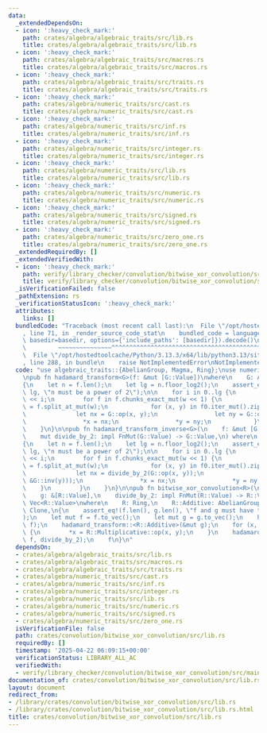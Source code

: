 ```yaml
---
data:
  _extendedDependsOn:
  - icon: ':heavy_check_mark:'
    path: crates/algebra/algebraic_traits/src/lib.rs
    title: crates/algebra/algebraic_traits/src/lib.rs
  - icon: ':heavy_check_mark:'
    path: crates/algebra/algebraic_traits/src/macros.rs
    title: crates/algebra/algebraic_traits/src/macros.rs
  - icon: ':heavy_check_mark:'
    path: crates/algebra/algebraic_traits/src/traits.rs
    title: crates/algebra/algebraic_traits/src/traits.rs
  - icon: ':heavy_check_mark:'
    path: crates/algebra/numeric_traits/src/cast.rs
    title: crates/algebra/numeric_traits/src/cast.rs
  - icon: ':heavy_check_mark:'
    path: crates/algebra/numeric_traits/src/inf.rs
    title: crates/algebra/numeric_traits/src/inf.rs
  - icon: ':heavy_check_mark:'
    path: crates/algebra/numeric_traits/src/integer.rs
    title: crates/algebra/numeric_traits/src/integer.rs
  - icon: ':heavy_check_mark:'
    path: crates/algebra/numeric_traits/src/lib.rs
    title: crates/algebra/numeric_traits/src/lib.rs
  - icon: ':heavy_check_mark:'
    path: crates/algebra/numeric_traits/src/numeric.rs
    title: crates/algebra/numeric_traits/src/numeric.rs
  - icon: ':heavy_check_mark:'
    path: crates/algebra/numeric_traits/src/signed.rs
    title: crates/algebra/numeric_traits/src/signed.rs
  - icon: ':heavy_check_mark:'
    path: crates/algebra/numeric_traits/src/zero_one.rs
    title: crates/algebra/numeric_traits/src/zero_one.rs
  _extendedRequiredBy: []
  _extendedVerifiedWith:
  - icon: ':heavy_check_mark:'
    path: verify/library_checker/convolution/bitwise_xor_convolution/src/main.rs
    title: verify/library_checker/convolution/bitwise_xor_convolution/src/main.rs
  _isVerificationFailed: false
  _pathExtension: rs
  _verificationStatusIcon: ':heavy_check_mark:'
  attributes:
    links: []
  bundledCode: "Traceback (most recent call last):\n  File \"/opt/hostedtoolcache/Python/3.13.3/x64/lib/python3.13/site-packages/onlinejudge_verify/documentation/build.py\"\
    , line 71, in _render_source_code_stat\n    bundled_code = language.bundle(stat.path,\
    \ basedir=basedir, options={'include_paths': [basedir]}).decode()\n          \
    \         ~~~~~~~~~~~~~~~^^^^^^^^^^^^^^^^^^^^^^^^^^^^^^^^^^^^^^^^^^^^^^^^^^^^^^^^^^^^^^^^^^\n\
    \  File \"/opt/hostedtoolcache/Python/3.13.3/x64/lib/python3.13/site-packages/onlinejudge_verify/languages/rust.py\"\
    , line 288, in bundle\n    raise NotImplementedError\nNotImplementedError\n"
  code: "use algebraic_traits::{AbelianGroup, Magma, Ring};\nuse numeric_traits::Integer;\n\
    \npub fn hadamard_transform<G>(f: &mut [G::Value])\nwhere\n    G: AbelianGroup,\n\
    {\n    let n = f.len();\n    let lg = n.floor_log2();\n    assert_eq!(n, 1 <<\
    \ lg, \"n must be a power of 2\");\n\n    for i in 0..lg {\n        let w = 1\
    \ << i;\n        for f in f.chunks_exact_mut(w << 1) {\n            let (f0, f1)\
    \ = f.split_at_mut(w);\n            for (x, y) in f0.iter_mut().zip(f1) {\n  \
    \              let nx = G::op(x, y);\n                let ny = G::op(x, &G::inv(y));\n\
    \                *x = nx;\n                *y = ny;\n            }\n        }\n\
    \    }\n}\n\npub fn hadamard_transform_inverse<G>(\n    f: &mut [G::Value],\n\
    \    mut divide_by_2: impl FnMut(G::Value) -> G::Value,\n) where\n    G: AbelianGroup,\n\
    {\n    let n = f.len();\n    let lg = n.floor_log2();\n    assert_eq!(n, 1 <<\
    \ lg, \"n must be a power of 2\");\n\n    for i in 0..lg {\n        let w = 1\
    \ << i;\n        for f in f.chunks_exact_mut(w << 1) {\n            let (f0, f1)\
    \ = f.split_at_mut(w);\n            for (x, y) in f0.iter_mut().zip(f1) {\n  \
    \              let nx = divide_by_2(G::op(x, y));\n                let ny = divide_by_2(G::op(x,\
    \ &G::inv(y)));\n                *x = nx;\n                *y = ny;\n        \
    \    }\n        }\n    }\n}\n\npub fn bitwise_xor_convolution<R>(\n    f: &[R::Value],\n\
    \    g: &[R::Value],\n    divide_by_2: impl FnMut(R::Value) -> R::Value,\n) ->\
    \ Vec<R::Value>\nwhere\n    R: Ring,\n    R::Additive: AbelianGroup,\n    R::Value:\
    \ Clone,\n{\n    assert_eq!(f.len(), g.len(), \"f and g must have the same length\"\
    );\n    let mut f = f.to_vec();\n    let mut g = g.to_vec();\n    hadamard_transform::<R::Additive>(&mut\
    \ f);\n    hadamard_transform::<R::Additive>(&mut g);\n    for (x, y) in f.iter_mut().zip(&g)\
    \ {\n        *x = R::Multiplicative::op(x, y);\n    }\n    hadamard_transform_inverse::<R::Additive>(&mut\
    \ f, divide_by_2);\n    f\n}\n"
  dependsOn:
  - crates/algebra/algebraic_traits/src/lib.rs
  - crates/algebra/algebraic_traits/src/macros.rs
  - crates/algebra/algebraic_traits/src/traits.rs
  - crates/algebra/numeric_traits/src/cast.rs
  - crates/algebra/numeric_traits/src/inf.rs
  - crates/algebra/numeric_traits/src/integer.rs
  - crates/algebra/numeric_traits/src/lib.rs
  - crates/algebra/numeric_traits/src/numeric.rs
  - crates/algebra/numeric_traits/src/signed.rs
  - crates/algebra/numeric_traits/src/zero_one.rs
  isVerificationFile: false
  path: crates/convolution/bitwise_xor_convolution/src/lib.rs
  requiredBy: []
  timestamp: '2025-04-22 06:09:15+00:00'
  verificationStatus: LIBRARY_ALL_AC
  verifiedWith:
  - verify/library_checker/convolution/bitwise_xor_convolution/src/main.rs
documentation_of: crates/convolution/bitwise_xor_convolution/src/lib.rs
layout: document
redirect_from:
- /library/crates/convolution/bitwise_xor_convolution/src/lib.rs
- /library/crates/convolution/bitwise_xor_convolution/src/lib.rs.html
title: crates/convolution/bitwise_xor_convolution/src/lib.rs
---
```

